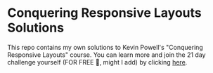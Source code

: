 # Conquering Responsive Layouts Solutions

This repo contains my own solutions to Kevin Powell's "Conquering Responsive Layouts" course. You can learn more and join the 21 day challenge yourself (FOR FREE 🎉, might I add) by clicking [here](https://courses.kevinpowell.co/conquering-responsive-layouts).